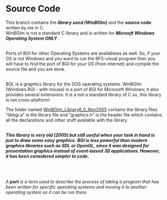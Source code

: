 # Source Code
This branch contains the ***library used (WinBGIm)*** and the **source code** written by me in C. <br>
WinBGIm is not a standard C library and is written for ***Microsft Windows Operating System ONLY***.
<br><br>

Ports of BGI for other Operating Systems are availableas as well. So, if your OS is not Windows and you want to run the BFS-visual program then you will have to find the port of BGI for your OS (from internet) and compile the source file and you are done.
<br><br>

BGI, is a graphics library for the DOS operating systems. WinBGIm (Windows BGI - with mouse) is a port of BGI for Microsoft Windows; it also provides several extensions.
It is a not  a standard library of C so, this library is not cross-platform!
<br>

The folder named [WinBGIm_Library6_0_Nov2005](https://github.com/jatin-47/BFS-Visual/tree/SourceCode/WinBGIm_Library6_0_Nov2005) contains the library files. "libbgi.a" is the library file and "graphics.h" is the header file which contains all the declarations and other stuff available with the library. <br><br>

***This library is very old (2005) but still useful when your task in hand is just to draw some easy graphics.*** ***BGI is less powerful than modern graphics libraries such as SDL or OpenGL, since it was designed for presentation graphics instead of event-based 3D applications. However, it has been considered simpler to code.***

<br><br><br>
*A ***port*** is a term used to describe the process of taking a program that has been written for specific operating systems and moving it to another operating system so it can be run there.*
